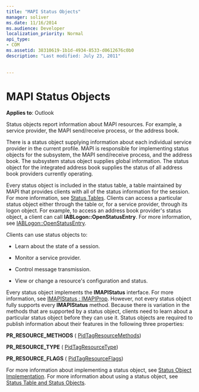 ```yaml
---
title: "MAPI Status Objects"
manager: soliver
ms.date: 11/16/2014
ms.audience: Developer
localization_priority: Normal
api_type:
- COM
ms.assetid: 38310619-1b1d-4934-8533-d0612676c0b0
description: "Last modified: July 23, 2011"
 
 
---
```


# MAPI Status Objects

  
  
**Applies to**: Outlook 
  
Status objects report information about MAPI resources. For example, a service provider, the MAPI send/receive process, or the address book.
  
There is a status object supplying information about each individual service provider in the current profile. MAPI is responsible for implementing status objects for the subsystem, the MAPI send/receive process, and the address book. The subsystem status object supplies global information. The status object for the integrated address book supplies the status of all address book providers currently operating.
  
Every status object is included in the status table, a table maintained by MAPI that provides clients with all of the status information for the session. For more information, see [Status Tables](status-tables.md). Clients can access a particular status object either through the table or, for a service provider, through its logon object. For example, to access an address book provider's status object, a client can call **IABLogon::OpenStatusEntry**. For more information, see [IABLogon::OpenStatusEntry](iablogon-openstatusentry.md).
  
Clients can use status objects to:
  
- Learn about the state of a session.
    
- Monitor a service provider.
    
- Control message transmission.
    
- View or change a resource's configuration and status.
    
Every status object implements the **IMAPIStatus** interface. For more information, see [IMAPIStatus : IMAPIProp](imapistatusimapiprop.md). However, not every status object fully supports every **IMAPIStatus** method. Because there is variation in the methods that are supported by a status object, clients need to learn about a particular status object before they can use it. Status objects are required to publish information about their features in the following three properties: 
  
 **PR_RESOURCE_METHODS** ( [PidTagResourceMethods](pidtagresourcemethods-canonical-property.md)) 
  
 **PR_RESOURCE_TYPE** ( [PidTagResourceType](pidtagresourcetype-canonical-property.md)) 
  
 **PR_RESOURCE_FLAGS** ( [PidTagResourceFlags](pidtagresourceflags-canonical-property.md)) 
  
For more information about implementing a status object, see [Status Object Implementation](status-object-implementation.md). For more information about using a status object, see [Status Table and Status Objects](status-table-and-status-objects.md).
  

